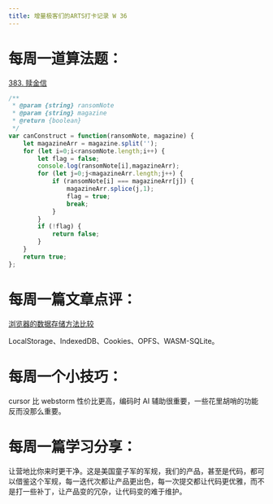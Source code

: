 ```yaml
---
title: 增量极客们的ARTS打卡记录 W 36
---
```

# 每周一道算法题：

[383. 赎金信](https://leetcode.cn/problems/ransom-note/description/)
```js
/**
 * @param {string} ransomNote
 * @param {string} magazine
 * @return {boolean}
 */
var canConstruct = function(ransomNote, magazine) {
    let magazineArr = magazine.split('');
    for (let i=0;i<ransomNote.length;i++) {
        let flag = false;
        console.log(ransomNote[i],magazineArr);
        for (let j=0;j<magazineArr.length;j++) {
            if (ransomNote[i] === magazineArr[j]) {
                magazineArr.splice(j,1);
                flag = true;
                break;
            }
        }
        if (!flag) {
            return false;
        }
    }
    return true;
};
```
# 每周一篇文章点评：

[浏览器的数据存储方法比较](https://rxdb.info/articles/localstorage-indexeddb-cookies-opfs-sqlite-wasm.html#performance-conclusions)

LocalStorage、IndexedDB、Cookies、OPFS、WASM-SQLite。

# 每周一个小技巧：

cursor 比 webstorm 性价比更高，编码时 AI 辅助很重要，一些花里胡哨的功能反而没那么重要。

# 每周一篇学习分享：

让营地比你来时更干净。这是美国童子军的军规，我们的产品，甚至是代码，都可以借鉴这个军规，每一迭代次都让产品更出色，每一次提交都让代码更优雅，而不是打一些补丁，让产品变的冗杂，让代码变的难于维护。